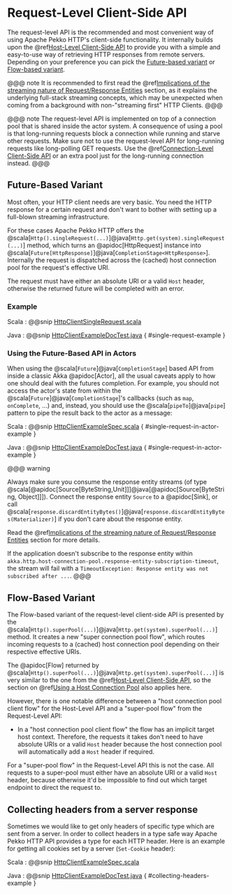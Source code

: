 # Request-Level Client-Side API

The request-level API is the recommended and most convenient way of using Apache Pekko HTTP's client-side functionality. It internally builds upon the
@ref[Host-Level Client-Side API](host-level.md) to provide you with a simple and easy-to-use way of retrieving HTTP responses from remote servers.
Depending on your preference you can pick the [Future-based variant](#future-based-variant) or [Flow-based variant](#flow-based-variant).

@@@ note
It is recommended to first read the @ref[Implications of the streaming nature of Request/Response Entities](../implications-of-streaming-http-entity.md) section,
as it explains the underlying full-stack streaming concepts, which may be unexpected when coming
from a background with non-"streaming first" HTTP Clients.
@@@

@@@ note
The request-level API is implemented on top of a connection pool that is shared inside the actor system. A consequence of
using a pool is that long-running requests block a connection while running and starve other requests. Make sure not to use
the request-level API for long-running requests like long-polling GET requests. Use the @ref[Connection-Level Client-Side API](connection-level.md)
or an extra pool just for the long-running connection instead.
@@@

## Future-Based Variant

Most often, your HTTP client needs are very basic. You need the HTTP response for a certain request and don't
want to bother with setting up a full-blown streaming infrastructure.

For these cases Apache Pekko HTTP offers the @scala[`Http().singleRequest(...)`]@java[`Http.get(system).singleRequest(...)`] method, which turns an @apidoc[HttpRequest] instance
into @scala[`Future[HttpResponse]`]@java[`CompletionStage<HttpResponse>`]. Internally the request is dispatched across the (cached) host connection pool for the
request's effective URI.

The request must have either an absolute URI or a valid
`Host` header, otherwise the returned future will be completed with an error.

### Example

Scala
:   @@snip [HttpClientSingleRequest.scala](/docs/src/test/scala/docs/http/scaladsl/HttpClientSingleRequest.scala)

Java
:   @@snip [HttpClientExampleDocTest.java](/docs/src/test/java/docs/http/javadsl/HttpClientExampleDocTest.java) { #single-request-example }

### Using the Future-Based API in Actors

When using the @scala[`Future`]@java[`CompletionStage`] based API from inside a classic Akka @apidoc[Actor], all the usual caveats apply to how one should deal
with the futures completion. For example, you should not access the actor's state from within the @scala[`Future`]@java[`CompletionStage`]'s callbacks
(such as `map`, `onComplete`, ...) and, instead, you should use the @scala[`pipeTo`]@java[`pipe`] pattern to pipe the result back
to the actor as a message:

Scala
:   @@snip [HttpClientExampleSpec.scala](/docs/src/test/scala/docs/http/scaladsl/HttpClientExampleSpec.scala) { #single-request-in-actor-example }

Java
:   @@snip [HttpClientExampleDocTest.java](/docs/src/test/java/docs/http/javadsl/HttpClientExampleDocTest.java) { #single-request-in-actor-example }

@@@ warning

Always make sure you consume the response entity streams (of type @scala[@apidoc[Source[ByteString,Unit]]]@java[@apidoc[Source[ByteString, Object]]]).
Connect the response entity `Source` to a @apidoc[Sink], or call @scala[`response.discardEntityBytes()`]@java[`response.discardEntityBytes(Materializer)`] 
if you don't care about the response entity. 

Read the @ref[Implications of the streaming nature of Request/Response Entities](../implications-of-streaming-http-entity.md) section for more details.

If the application doesn't subscribe to the response entity within 
`akka.http.host-connection-pool.response-entity-subscription-timeout`, the stream will fail with a 
`TimeoutException: Response entity was not subscribed after ...`.
@@@

## Flow-Based Variant

The Flow-based variant of the request-level client-side API is presented by the @scala[`Http().superPool(...)`]@java[`Http.get(system).superPool(...)`] method.
It creates a new "super connection pool flow", which routes incoming requests to a (cached) host connection pool
depending on their respective effective URIs.

The @apidoc[Flow] returned by @scala[`Http().superPool(...)`]@java[`Http.get(system).superPool(...)`] is very similar to the one from the @ref[Host-Level Client-Side API](host-level.md), so the section on 
@ref[Using a Host Connection Pool](host-level.md#using-a-host-connection-pool) also applies here.

However, there is one notable difference between a "host connection pool client flow" for the Host-Level API and a
"super-pool flow" from the Request-Level API:

* In a "host connection pool client flow" the flow has an implicit target host context. Therefore, the requests it 
takes don't need to have absolute URIs or a valid `Host` header because the host connection pool will automatically 
add a `Host` header if required.

For a "super-pool flow" in the Request-Level API this is not the case. All requests to a super-pool must either 
have an absolute URI or a valid `Host` header, because otherwise it'd be impossible to find out which target endpoint 
to direct the request to.


## Collecting headers from a server response

Sometimes we would like to get only headers of specific type which are sent from a server. In order to collect headers in a type safe way Apache Pekko HTTP API provides a type for each HTTP header. Here is an example for getting all cookies set by a server (`Set-Cookie` header):

Scala
:   @@snip [HttpClientExampleSpec.scala](/docs/src/test/scala/docs/http/scaladsl/HttpClientCollectingHeaders.scala)

Java
:   @@snip [HttpClientExampleDocTest.java](/docs/src/test/java/docs/http/javadsl/HttpClientExampleDocTest.java) { #collecting-headers-example }
